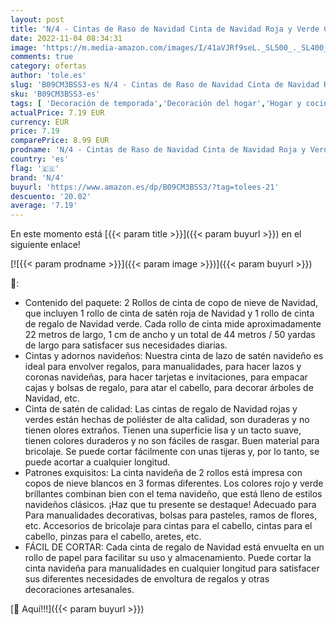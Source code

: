 ```yaml
---
layout: post
title: 'N/4 - Cintas de Raso de Navidad Cinta de Navidad Roja y Verde Cintas de Regalo Copo de Nieve Navideña para Envolver Regalos Manualidades Cinta de Lazo de Cinta de Regalo Roja Verde Cinta Navideña 2 Rollos '
date: 2022-11-04 08:34:31
image: 'https://m.media-amazon.com/images/I/41aVJRf9seL._SL500_._SL400_.jpg'
comments: true
category: ofertas
author: 'tole.es'
slug: 'B09CM3BSS3-es N/4 - Cintas de Raso de Navidad Cinta de Navidad Roja y...'
sku: 'B09CM3BSS3-es'
tags: [ 'Decoración de temporada','Decoración del hogar','Hogar y cocina','Moños y cintas de navidad','n/4','navidad','🇪🇸', ]
actualPrice: 7.19 EUR
currency: EUR
price: 7.19
comparePrice: 8.99 EUR
prodname: 'N/4 - Cintas de Raso de Navidad Cinta de Navidad Roja y Verde Cintas de Regalo Copo de Nieve Navideña para Envolver Regalos Manualidades Cinta de Lazo de Cinta de Regalo Roja Verde Cinta Navideña 2 Rollos '
country: 'es'
flag: '🇪🇸'
brand: 'N/4'
buyurl: 'https://www.amazon.es/dp/B09CM3BSS3/?tag=tolees-21'
descuento: '20.02'
average: '7.19'
---
```


En este momento está [{{< param title >}}]({{< param buyurl >}}) en el siguiente enlace!

[![{{< param prodname >}}]({{< param image >}})]({{< param buyurl >}})

🔎:

- Contenido del paquete: 2 Rollos de cinta de copo de nieve de Navidad, que incluyen 1 rollo de cinta de satén roja de Navidad y 1 rollo de cinta de regalo de Navidad verde. Cada rollo de cinta mide aproximadamente 22 metros de largo, 1 cm de ancho y un total de 44 metros / 50 yardas de largo para satisfacer sus necesidades diarias.
- Cintas y adornos navideños: Nuestra cinta de lazo de satén navideño es ideal para envolver regalos, para manualidades, para hacer lazos y coronas navideñas, para hacer tarjetas e invitaciones, para empacar cajas y bolsas de regalo, para atar el cabello, para decorar árboles de Navidad, etc.
- Cinta de satén de calidad: Las cintas de regalo de Navidad rojas y verdes están hechas de poliéster de alta calidad, son duraderas y no tienen olores extraños. Tienen una superficie lisa y un tacto suave, tienen colores duraderos y no son fáciles de rasgar. Buen material para bricolaje. Se puede cortar fácilmente con unas tijeras y, por lo tanto, se puede acortar a cualquier longitud.
- Patrones exquisitos: La cinta navideña de 2 rollos está impresa con copos de nieve blancos en 3 formas diferentes. Los colores rojo y verde brillantes combinan bien con el tema navideño, que está lleno de estilos navideños clásicos. ¡Haz que tu presente se destaque! Adecuado para Para manualidades decorativas, bolsas para pasteles, ramos de flores, etc. Accesorios de bricolaje para cintas para el cabello, cintas para el cabello, pinzas para el cabello, aretes, etc.
- FÁCIL DE CORTAR: Cada cinta de regalo de Navidad está envuelta en un rollo de papel para facilitar su uso y almacenamiento. Puede cortar la cinta navideña para manualidades en cualquier longitud para satisfacer sus diferentes necesidades de envoltura de regalos y otras decoraciones artesanales.

[🛒 Aquí!!!]({{< param buyurl >}})
